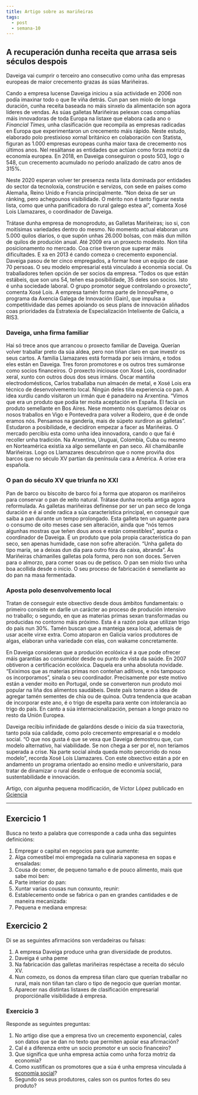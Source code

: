 ```yaml
---
title: Artigo sobre as mariñeiras
tags:
  - post
  - semana-10
---
```

<article>

## A recuperación dunha receita que arrasa seis séculos despois

Daveiga vai cumprir o terceiro ano consecutivo como unha das empresas europeas de maior crecemento grazas ás súas Mariñeiras.

Cando a empresa lucense Daveiga iniciou a súa actividade en 2006 non podía imaxinar todo o que lle viña detrás. Cun pan sen miolo de longa duración, cunha receita baseada no máis sinxelo da alimentación son agora líderes de vendas. As súas galletas Mariñeiras pelexan coas compañías máis innovadoras de toda Europa na listaxe que elabora cada ano o *Financial Times,* unha clasificación que recompila as empresas radicadas en Europa que experimentaron un crecemento máis rápido. Neste estudo, elaborado polo prestixioso xornal británico en colaboración con Statista, figuran as 1.000 empresas europeas cunha maior taxa de crecemento nos últimos anos. Nel resáltanse as entidades que actúan como forza motriz da economía europea. En 2018, en Daveiga conseguiron o posto 503, logo o 548, cun crecemento acumulado no período analizado de catro anos de 315%.

Neste 2020 esperan volver ter presenza nesta lista dominada por entidades do sector da tecnoloxía, construción e servizos, con sede en países como Alemaña, Reino Unido e Francia principalmente. “Non deixa de ser un ránking, pero achegounos visibilidade. O mérito non é tanto figurar nesta lista, como que unha panificadora do rural galego estea aí”, comenta Xosé Lois Llamazares, o coordinador de Daveiga.

Trátase dunha empresa de monoproduto, as Galletas Mariñeiras; iso si, con moitísimas variedades dentro do mesmo. No momento actual elaboran uns 5.000 quilos diarios, o que supón unhas 26.000 bolsas, con máis dun millón de quilos de produción anual. Até 2009 era un proxecto modesto. Non tiña posicionamento no mercado. Coa crise tiveron que superar máis dificultades. E xa en 2013 é cando comeza o crecemento exponencial. Daveiga pasou de ter cinco empregados, a formar hoxe un equipo de case 70 persoas. O seu modelo empresarial está vinculado á economía social. Os traballadores teñen opción de ser socios da empresa. “Todos os que están estábeis, que son uns 54, teñen esa posibilidade, 35 deles son socios. Isto é unha sociedade laboral. O grupo promotor segue controlando o proxecto”, comenta Xosé Lois. A empresa tamén forma parte de InnovaPeme, o programa da Axencia Galega de Innovación (Gain), que impulsa a competitividade das pemes apoiando os seus plans de innovación aliñados coas prioridades da Estratexia de Especialización Intelixente de Galicia, a RIS3. 

### Daveiga, unha firma familiar

Hai só trece anos que arrancou o proxecto familiar de Daveiga. Querían volver traballar preto da súa aldea, pero non tiñan claro en que investir os seus cartos. A familia Llamazares está formada por seis irmáns, e todos eles están en Daveiga. Tres foron promotores e os outros tres sumáronse como socios financeiros. O proxecto iniciouse con Xosé Lois, coordinador xeral, xunto con outros dous dos seus irmáns. Óscar mantiña electrodomésticos, Carlos traballaba nun almacén de metal, e Xosé Lois era técnico de desenvolvemento local. Ningún deles tiña experiencia co pan. A idea xurdiu cando visitaron un irmán que é panadeiro na Arxentina. “Vimos que era un produto que podía ter moita aceptación en España. El facía un produto semellante en Bos Aires. Nese momento nós queriamos deixar os nosos traballos en Vigo e Pontevedra para volver a Rodeiro, que é de onde eramos nós. Pensamos na gandería, mais de súpeto xurdiron as galletas”. Estudaron a posibilidade, e decidiron empezar a facer as Mariñeiras. O mercado percibiu esta como unha idea innovadora, cando o que fai é recoller unha tradición. Na Arxentina, Uruguai, Colombia, Cuba ou mesmo en Norteamérica existía xa algo semellante en pan seco. Alí chamábanlle Mariñeiras. Logo os Llamazares descubriron que o nome proviña dos barcos que no século XV partían da península cara a América. A orixe era española.

### O pan do século XV que triunfa no XXI

Pan de barco ou biscoito de barco foi a forma que atoparon os mariñeiros para conservar o pan de xeito natural. Trátase dunha receita antiga agora reformulada. As galletas mariñeiras defínense por ser un pan seco de longa duración e é aí onde radica a súa característica principal, en conseguir que saiba a pan durante un tempo prolongado. Esta galleta ten un aguante para o consumo de oito meses case sen alteración, aínda que “nós temos algunhas mostras que teñen dous anos e están comestibles”, apunta o coordinador de Daveiga. É un produto que pola propia característica do pan seco, sen apenas humidade, case non sofre alteración. “Unha galleta do tipo maría, se a deixas dun día para outro fóra da caixa, abranda”. Ás Mariñeiras chámanlles galletas pola forma, pero non son doces. Serven para o almorzo, para comer soas ou de petisco. O pan sen miolo tivo unha boa acollida desde o inicio. O seu proceso de fabricación é semellante ao do pan na masa fermentada.

### Aposta polo desenvolvemento local

Tratan de conseguir este obxectivo desde dous ámbitos fundamentais: o primeiro consiste en darlle un carácter ao proceso de produción intensivo no traballo; o segundo, en que as materias primas sexan transformadas ou producidas no contorno máis próximo. Esta é a razón pola que utilizan trigo do país nun 30%. Tamén buscan que a manteiga sexa local, ademais de usar aceite virxe extra. Como atoparon en Galicia varios produtores de algas, elaboran unha variedade con elas, con wakame concretamente.

En Daveiga consideran que a produción ecolóxica é a que pode ofrecer máis garantías ao consumidor desde ou punto de vista da saúde. En 2007 obtiveron a certificación ecolóxica. Daquela era unha absoluta novidade. “Exiximos que as materias primas non conteñan aditivos, e nós tampouco os incorporamos”, sinala o seu coordinador. Precisamente por este motivo están a vender moito en Portugal, onde se converteron nun produto moi popular na liña dos alimentos saudábeis. Deste país tomaron a idea de agregar tamén sementes de chía ou de quinoa. Outra tendencia que acaban de incorporar este ano, é o trigo de espelta para xente con intolerancia ao trigo do país. En canto a súa internacionalización, pensan a longo prazo no resto da Unión Europea.

Daveiga recibiu infinidade de galardóns desde o inicio da súa traxectoria, tanto pola súa calidade, como polo crecemento empresarial e o modelo social. “O que nos gusta é que se vexa que Daveiga demostrou que, cun modelo alternativo, hai viabilidade. Se non chega a ser por el, non teriamos superada a crise. Na parte social aínda queda moito percorrido do noso modelo”, recorda Xosé Lois Llamazares. Con este obxectivo están a pór en andamento un programa orientado ao ensino medio e universitario, para tratar de dinamizar o rural desde o enfoque de economía social, sustentabilidade e innovación.

Artigo, con algunha pequena modificación, de Víctor López publicado en [Gciencia](https://www.gciencia.com/)

</article>

- - -

## Exercicio 1

Busca no texto a palabra que corresponde a cada unha das seguintes definicións:

1. Empregar o capital en negocios para que aumente: 
2. Alga comestíbel moi empregada na culinaria xaponesa en sopas e ensaladas:
3. Cousa de comer, de pequeno tamaño e de pouco alimento, mais que sabe moi ben:
4. Parte interior do pan:
5. Xuntar varias cousas nun conxunto, reunir:
6. Establecemento onde se fabrica o pan en grandes cantidades e de maneira mecanizada:
7. Pequena e mediana empresa:

## Exercicio 2

Di se as seguintes afirmacións son verdadeiras ou falsas:

1. A empresa Daveiga produce unha gran diversidade de produtos.
2. Daveiga é unha peme
3. Na fabricación das galletas mariñeiras respéctase a receita do século XV.
4. Nun comezo, os donos da empresa tiñan claro que querían traballar no rural, mais non tiñan tan claro o tipo de negocio que querían montar.
5. Aparecer nas distintas listaxes de clasificación empresarial proporciónalle visibilidade á empresa.

### Exercicio 3

Responde as seguintes preguntas:

1. No artigo dise que a empresa tivo un crecemento exponencial, cales son datos que se dan no texto que permiten apoiar esa afirmación?
2. Cal é a diferenza entre un socio promotor e un socio financeiro?
3. Que significa que unha empresa actúa como unha forza motriz da economía?
4. Como xustifican os promotores que a súa é unha empresa vinculada á [economía social](https://gl.wikipedia.org/wiki/Econom%C3%ADa_social)?
5. Segundo os seus produtores, cales son os puntos fortes do seu produto?
